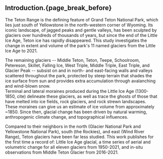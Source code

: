 ## Introduction.{page_break_before}

The Teton Range is the defining feature of Grand Teton National Park, which lies just south of Yellowstone in the north-western corner of Wyoming. 
Its iconic landscape, of jagged peaks and gentle valleys, has been sculpted by glaciers over hundreds of thousands of years, but since the end of the Little Ice Age, Teton ice has rapidly disappeared. 
This study investigates the change in extent and volume of the park's 11 named glaciers from the Little Ice Age to 2021.

The remaining glaciers -- Middle Teton, Teton, Teepe, Schoolroom, Petereson, Skillet, Falling Ice, West Triple, Middle Triple, East Triple, and Glacier Peak -- subsist on and in north- and east-facing walls and valleys scattered throughout the park, protected by steep terrain that shades the ice surface from sun and provides extra accumulation through avalanching and wind-blown snow.  
Terminal and lateral moraines produced during the Little Ice Age (1300-1850, cite) delineate these glaciers, as well as trace the ghosts of those that have melted into ice fields, rock glaciers, and rock strewn landscapes.
These moraines can give us an estimate of ice volume from approximately ~1850. 
Since then, glacial change has been driven by natural warming, anthropogenic climate change, and topographical influences. 

Compared to their neighbors in the north (Glacier National Park and Yellowstone National Park), south (the Rockies), and east (Wind River Range), Teton glaciers have been far less studied. 
This work publishes for the first time a record of: Little Ice Age glacial, a time series of aerial and volumetric change for all eleven glaciers from 1950-2021, and in-situ observations from Middle Teton Glacier from 2016-2021. 

